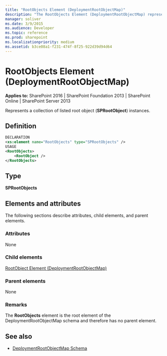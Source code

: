 ```yaml
---
title: "RootObjects Element (DeploymentRootObjectMap)"
description: "The RootObjects Element (DeploymentRootObjectMap) represents a collection of listed root object (SPRootObject) instances."
manager: soliver
ms.date: 3/9/2015
ms.audience: Developer
ms.topic: reference
ms.prod: sharepoint
ms.localizationpriority: medium
ms.assetid: b3ce08a1-f231-474f-8f25-922d39d94d64
---
```


# RootObjects Element (DeploymentRootObjectMap)

**Applies to:** SharePoint 2016 | SharePoint Foundation 2013 | SharePoint Online | SharePoint Server 2013
  
Represents a collection of listed root object (**SPRootObject**) instances.

## Definition

```XML
DECLARATION
<xs:element name="RootObjects" type="SPRootObjects" />
USAGE
<RootObjects>
    <RootObject />
</RootObjects>

```

## Type

 **SPRootObjects**
  
## Elements and attributes

The following sections describe attributes, child elements, and parent elements.

### Attributes

None
   
### Child elements

[RootObject Element (DeploymentRootObjectMap)](rootobject-element-deploymentrootobjectmap.md)
   
### Parent elements

None
   
### Remarks

The **RootObjects** element is the root element of the DeploymentRootObjectMap schema and therefore has no parent element. 
  
## See also

- [DeploymentRootObjectMap Schema](deploymentrootobjectmap-schema.md)


